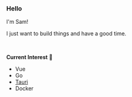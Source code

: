 ### Hello 
I'm Sam!

I just want to build things and have a good time.

<br>

**Current Interest** 🔎
- Vue
- Go
- [Tauri](https://tauri.app/)
- Docker
